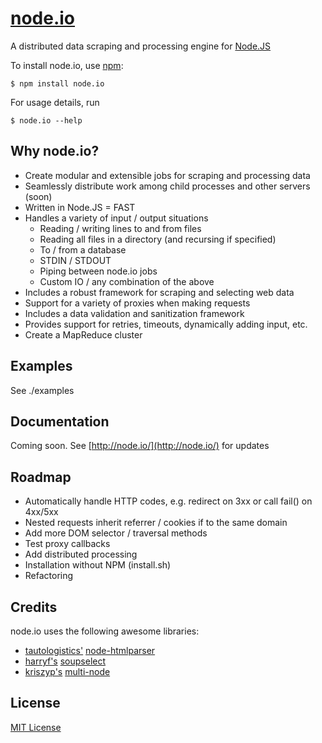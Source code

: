 # [node.io](http://node.io/)

A distributed data scraping and processing engine for [Node.JS](http://nodejs.org/)

To install node.io, use [npm](http://github.com/isaacs/npm):

    $ npm install node.io

For usage details, run

    $ node.io --help    
        
## Why node.io?

- Create modular and extensible jobs for scraping and processing data
- Seamlessly distribute work among child processes and other servers (soon)
- Written in Node.JS = FAST
- Handles a variety of input / output situations
    * Reading / writing lines to and from files
    * Reading all files in a directory (and recursing if specified)    
    * To / from a database
    * STDIN / STDOUT
    * Piping between node.io jobs
    * Custom IO / any combination of the above    
- Includes a robust framework for scraping and selecting web data
- Support for a variety of proxies when making requests
- Includes a data validation and sanitization framework
- Provides support for retries, timeouts, dynamically adding input, etc.
- Create a MapReduce cluster

## Examples

See ./examples

## Documentation

Coming soon. See [http://node.io/](http://node.io/) for updates

## Roadmap

- Automatically handle HTTP codes, e.g. redirect on 3xx or call fail() on 4xx/5xx
- Nested requests inherit referrer / cookies if to the same domain
- Add more DOM selector / traversal methods
- Test proxy callbacks
- Add distributed processing
- Installation without NPM (install.sh)
- Refactoring

## Credits

node.io uses the following awesome libraries:

- [tautologistics'](https://github.com/tautologistics) [node-htmlparser](https://github.com/tautologistics/node-htmlparser)
- [harryf's](https://github.com/harryf) [soupselect](https://github.com/harryf/node-soupselect)
- [kriszyp's](https://github.com/kriszyp) [multi-node](https://github.com/kriszyp/multi-node)

## License

[MIT License](https://github.com/chriso/node.io/raw/master/LICENSE)